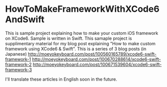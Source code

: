 # HowToMakeFrameworkWithXCode6AndSwift
This is sample project explaining how to make your custom iOS framework on XCode6. Sample is written in Swift.
This samaple project is supplimentary material for my blog post explaining "How to make custom framework using XCode6 & Swift".
This is a series of 3 blog posts (in Japanese)
http://moeyokeyboard.com/post/100560165789/xcode6-swift-framework-1
http://moeyokeyboard.com/post/100670288614/xcode6-swift-framework-2
http://moeyokeyboard.com/post/100671539604/xcode6-swift-framework-3

I'll translate these articles in English soon in the future.
